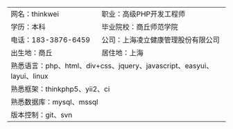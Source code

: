<table>
<tr>
	<td>网名：thinkwei</td>             
	<td>职业：高级PHP开发工程师</td>
</tr>
<tr>
	<td>学历：本科</td>
	<td>毕业院校：商丘师范学院</td>
</tr>
<tr>
	<td>电话：183-3876-6459</td>        
	<td>公司：上海凌立健康管理股份有限公司</td>  
</tr>
<tr>
	<td>出生地：商丘</td>               
	<td>居住地：上海</td>  
</tr>
<tr>
	<td colspan="2">熟悉语言：php、html、div+css、jquery、javascript、easyui、layui、linux</td>
</tr>
<tr>
	<td colspan="2">熟悉框架：thinkphp5、yii2、ci</td>
</tr>
<tr>
	<td colspan="2">熟悉数据库：mysql、mssql</td>
</tr>
<tr>
	<td colspan="2">版本控制：git、svn</td>
</tr>
</table>
